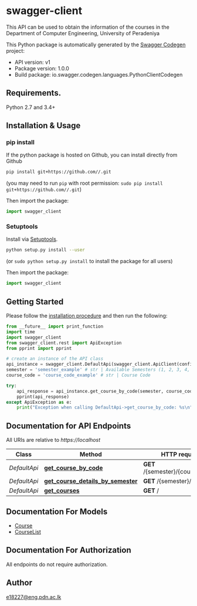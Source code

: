 # swagger-client
This API can be used to obtain the information of the courses in the Department of Computer Engineering, University of Peradeniya

This Python package is automatically generated by the [Swagger Codegen](https://github.com/swagger-api/swagger-codegen) project:

- API version: v1
- Package version: 1.0.0
- Build package: io.swagger.codegen.languages.PythonClientCodegen

## Requirements.

Python 2.7 and 3.4+

## Installation & Usage
### pip install

If the python package is hosted on Github, you can install directly from Github

```sh
pip install git+https://github.com//.git
```
(you may need to run `pip` with root permission: `sudo pip install git+https://github.com//.git`)

Then import the package:
```python
import swagger_client 
```

### Setuptools

Install via [Setuptools](http://pypi.python.org/pypi/setuptools).

```sh
python setup.py install --user
```
(or `sudo python setup.py install` to install the package for all users)

Then import the package:
```python
import swagger_client
```

## Getting Started

Please follow the [installation procedure](#installation--usage) and then run the following:

```python
from __future__ import print_function
import time
import swagger_client
from swagger_client.rest import ApiException
from pprint import pprint

# create an instance of the API class
api_instance = swagger_client.DefaultApi(swagger_client.ApiClient(configuration))
semester = 'semester_example' # str | Available Semesters (1, 2, 3, 4, 5, 6, 7, 8, general, technical, short-semester)
course_code = 'course_code_example' # str | Course Code

try:
    api_response = api_instance.get_course_by_code(semester, course_code)
    pprint(api_response)
except ApiException as e:
    print("Exception when calling DefaultApi->get_course_by_code: %s\n" % e)

```

## Documentation for API Endpoints

All URIs are relative to *https://localhost*

Class | Method | HTTP request | Description
------------ | ------------- | ------------- | -------------
*DefaultApi* | [**get_course_by_code**](docs/DefaultApi.md#get_course_by_code) | **GET** /{semester}/{courseCode}/ | 
*DefaultApi* | [**get_course_details_by_semester**](docs/DefaultApi.md#get_course_details_by_semester) | **GET** /{semester}/ | 
*DefaultApi* | [**get_courses**](docs/DefaultApi.md#get_courses) | **GET** / | 


## Documentation For Models

 - [Course](docs/Course.md)
 - [CourseList](docs/CourseList.md)


## Documentation For Authorization

 All endpoints do not require authorization.


## Author

e18227@eng.pdn.ac.lk


